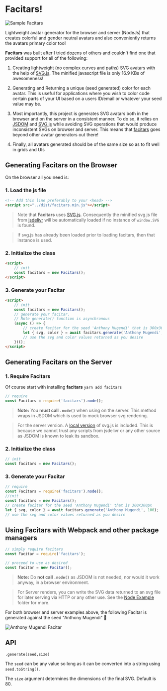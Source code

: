 # Facitars!

![Sample Facitars](https://repository-images.githubusercontent.com/533896513/185c2b58-1893-4ef0-84d0-165fbbd48adf)

Lightweight avatar generator for the browser and server (NodeJs) that creates colorful and gender neutral avatars and also conveniently returns the avatars primary color too!

**Facitars** was built after I tried dozens of others and couldn't find one that provided support for all of the following:

1. Creating lightweight (no complex curves and paths) SVG avatars with the help of [SVG.js](https://svgjs.dev/). The minified javascript file is only 16.9 KBs of awesomeness!

2. Generating and Returning a unique (seed generated) color for each avatar. This is useful for applications where you wish to color code certain parts of your UI based on a users ID/email or whatever your seed value may be.

3. Most importantly, this project is generates SVG avatars both in the browser and on the server in a consistent manner. To do so, it relies on [JSDOM](https://www.npmjs.com/package/jsdom) and [SVG.js](https://svgjs.dev/) while avoiding SVG operations that would produce inconsistent SVGs on browser and server. This means that [facitars](https://github.com/mugendi/facitars) goes beyond other avatar generators out there!

4. Finally, all avatars generated should be of the same size so as to fit well in grids and UIs

## Generating Facitars on the Browser

On the browser all you need is:

### 1. Load the js file

```html
<!-- Add this line preferably to your <head> -->
<script src="../dist/facitars.min.js"></script>
```
> Note that **Facitars** uses [SVG.js](https://svgjs.dev/). Consequently the minified svg.js file from [jsdelivr](https://cdn.jsdelivr.net/npm/@svgdotjs/svg.js@latest/dist/svg.min.js) will be automatically loaded if no instance of `window.SVG` is found.

> If svg.js has already been loaded prior to loading facitars, then that instance is used.


### 2. Initialize the class

```html
<script>
	// init
	const facitars = new Facitars();
</script>
```

### 3. Generate your Facitar

```html
<script>
	// init
	const facitars = new Facitars();
	// generate your facitar.
	// Note generate() function is asynchronous
	(async () => {
		// create facitar for the seed 'Anthony Mugendi' that is 300x300px
		let { svg, color } = await facitars.generate('Anthony Mugendi', 100);
		// use the svg and color values returned as you desire
	})();
</script>
```

## Generating Facitars on the Server

### 1. Require Facitars

Of course start with installing **facitars** `yarn add facitars`

```javascript
// require
const Facitars = require('facitars').node();
```


> **Note:** 
> You **must call `.node()`** when using on the server. This method wraps in JSDOM which is used to mock browser svg rendering.

> For the server version. A [local version](./src/lib/svg.min.js) of svg.js is included. This is because we cannot trust any scripts from jsdelivr or any other source as JSDOM is known to leak its sandbox.

### 2. Initialize the class

```javascript
// init
const facitars = new Facitars();
```

### 3. Generate your Facitar

```javascript
// require
const Facitars = require('facitars').node();
//init
const facitars = new Facitars();
// create facitar for the seed 'Anthony Mugendi' that is 300x300px
let { svg, color } = await facitars.generate('Anthony Mugendi', 100);
// use the svg and color values returned as you desire
```

## Using Facitars with Webpack and other package managers
```javascript
// simply require facitars
const Facitar = require('facitars');

// proceed to use as desired
const facitar = new Facitar();

```

> **Note:**
> Do **not call `.node()`** as JSDOM is not needed, nor would it work anyway, in a browser environment.

>For Server renders, you can write the SVG data returned to an svg file for later serving via HTTP or any other use. See the [Node Example](./examples/node.js) folder for more.

For both browser and server examples above, the following Facitar is generated against the seed "Anthony Mugendi" 🙂

![Anthony Mugendi Facitar](https://repository-images.githubusercontent.com/533896513/fa3f09cd-ded7-462d-b27a-fd0b6cd599c1)

## API

`.generate(seed,size)`

The `seed` can be any value so long as it can be converted into a string using `seed.toString()`.

The `size` argument determines the dimensions of the final SVG. Default is 80.

